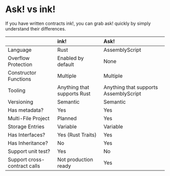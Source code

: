 # Ask! vs ink!

If you have written contracts ink!, you can grab ask! quickly by simply understand their differences. 

|                              | ink!                        | Ask!                                  |
| :--------------------------- | :-------------------------- | :------------------------------------ |
| Language                     | Rust                        | AssemblyScript                        |
| Overflow Protection          | Enabled by default          | None                                  |
| Constructor Functions        | Multiple                    | Multiple                              |
| Tooling                      | Anything that supports Rust | Anything that supports AssemblyScript |
| Versioning                   | Semantic                    | Semantic                              |
| Has metadata?                | Yes                         | Yes                                   |
| Multi-File Project           | Planned                     | Yes                                   |
| Storage Entries              | Variable                    | Variable                              |
| Has Interfaces?              | Yes (Rust Traits)           | Yes                                   |
| Has Inheritance?             | No                          | Yes                                   |
| Support unit test?           | Yes                         | No                                    |
| Support cross-contract calls | Not production ready        | Yes                                   |